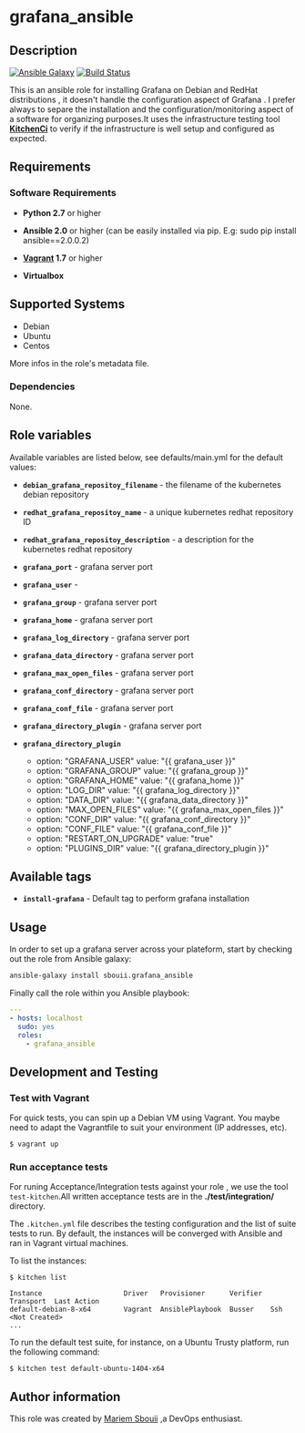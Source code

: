 # grafana_ansible

## Description

[![Ansible Galaxy](https://img.shields.io/badge/galaxy-sbouii.grafana_ansible-blue.svg)](https://galaxy.ansible.com/sbouii/grafana_ansible/) 
[![Build Status](https://travis-ci.org/sbouii/grafana_ansible.svg?branch=master)](https://travis-ci.org/sbouii/grafana_ansible)


This is an ansible role for installing Grafana on Debian and RedHat distributions , it doesn't handle the configuration aspect of 
Grafana . I prefer always to separe the installation and the configuration/monitoring aspect of a software for organizing  purposes.It uses the infrastructure testing tool **[KitchenCi](http://kitchen.ci/)** to verify if the infrastructure is well setup and configured as expected.

## Requirements

### Software Requirements

- **Python 2.7** or higher

- **Ansible 2.0** or higher (can be easily installed via pip. E.g: sudo pip install ansible==2.0.0.2)

- **[Vagrant](https://www.vagrantup.com/) 1.7** or higher 

- **Virtualbox**

## Supported Systems

- Debian
- Ubuntu
- Centos

More infos in the role's metadata file.


### Dependencies

None.

## Role variables
Available variables are listed below, see defaults/main.yml for the default values:

- **`debian_grafana_repositoy_filename`** - the filename of the kubernetes debian repository 
- **`redhat_grafana_repositoy_name`** - a unique kubernetes redhat repository ID
- **`redhat_grafana_repositoy_description`** - a description for the kubernetes redhat repository
- **`grafana_port`** - grafana server port
- **`grafana_user`** - 
- **`grafana_group`** - grafana server port
- **`grafana_home`** - grafana server port
- **`grafana_log_directory`** - grafana server port
- **`grafana_data_directory`** - grafana server port
- **`grafana_max_open_files`** - grafana server port
- **`grafana_conf_directory`** - grafana server port
- **`grafana_conf_file`** - grafana server port
- **`grafana_directory_plugin`** - grafana server port

- **`grafana_directory_plugin`**
  - option: "GRAFANA_USER"
    value: "{{ grafana_user }}"
  - option: "GRAFANA_GROUP"
    value: "{{ grafana_group }}"
  - option: "GRAFANA_HOME"
    value:  "{{ grafana_home }}"
  - option: "LOG_DIR"
    value: "{{ grafana_log_directory }}"
  - option: "DATA_DIR"
    value: "{{ grafana_data_directory }}"
  - option: "MAX_OPEN_FILES"
    value: "{{ grafana_max_open_files }}"
  - option: "CONF_DIR"
    value: "{{ grafana_conf_directory }}"
  - option: "CONF_FILE"
    value: "{{ grafana_conf_file }}"
  - option: "RESTART_ON_UPGRADE"
    value: "true"
  - option: "PLUGINS_DIR"
    value: "{{ grafana_directory_plugin }}"

## Available tags

- **`install-grafana`** -  Default tag to perform grafana installation

## Usage

In order to set up a grafana server across your plateform, start by checking out the role from Ansible galaxy:
```bash
ansible-galaxy install sbouii.grafana_ansible
```

Finally call the role within you Ansible playbook:
```yaml
---
- hosts: localhost
  sudo: yes
  roles:
    - grafana_ansible
```
## Development and Testing
### Test with Vagrant
For quick tests, you can spin up a Debian VM using Vagrant. You maybe need to adapt the Vagrantfile to suit your environment (IP addresses, etc).

    $ vagrant up

### Run acceptance tests

For runing Acceptance/Integration tests against your role , we use the tool `test-kitchen`.All written acceptance tests are in the **./test/integration/** directory.

The `.kitchen.yml` file describes the testing configuration and the list of suite tests to run. By default, the instances will be converged with Ansible and ran in Vagrant virtual machines.

To list the instances:

    $ kitchen list

    Instance                    Driver   Provisioner      Verifier  Transport  Last Action
    default-debian-8-x64        Vagrant  AnsiblePlaybook  Busser    Ssh        <Not Created>
    ...

To run the default test suite, for instance, on a Ubuntu Trusty platform, run the following command:

    $ kitchen test default-ubuntu-1404-x64

## Author information

This role was created by [Mariem Sbouii](https://www.linkedin.com/in/mariem-sboui-76906711b) ,a DevOps enthusiast.

